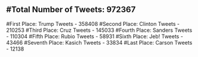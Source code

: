 #Total Number of Tweets: 972367 
---
#First Place: Trump Tweets - 358408
#Second Place: Clinton Tweets - 210253
#Third Place: Cruz Tweets - 145033
#Fourth Place: Sanders Tweets - 110304
#Fifth Place: Rubio Tweets - 58931
#Sixth Place: Jeb! Tweets - 43466
#Seventh Place: Kasich Tweets - 33834
#Last Place: Carson Tweets - 12138

